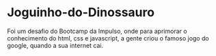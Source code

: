 # Joguinho-do-Dinossauro
Foi um desafio do Bootcamp da Impulso, onde para aprimorar o conhecimento do html, css e javascript, a gente criou o famoso jogo do google, quando a sua internet cai.
